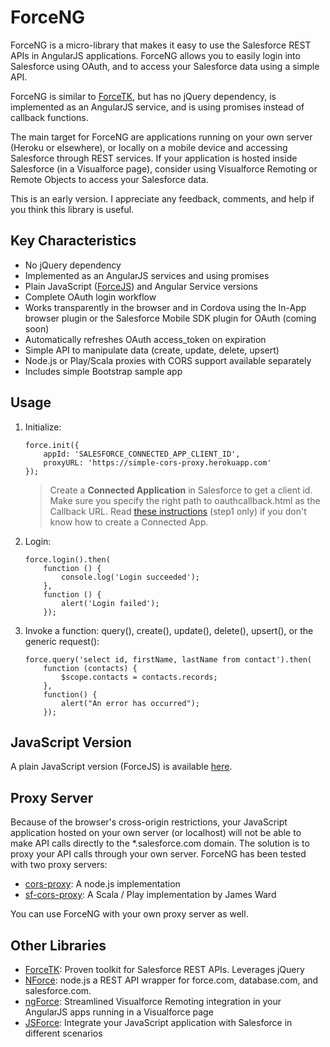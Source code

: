 # ForceNG

ForceNG is a micro-library that makes it easy to use the Salesforce REST APIs in AngularJS applications. 
ForceNG allows you to easily login into Salesforce using OAuth, and to access your Salesforce data using a simple 
API.

ForceNG is similar to [ForceTK](https://github.com/developerforce/Force.com-JavaScript-REST-Toolkit), but has no jQuery dependency, is implemented as an AngularJS service, and is using promises instead of callback functions. 

The main target for ForceNG are applications running on your own server (Heroku or elsewhere), or locally on a 
mobile device and accessing Salesforce through REST services. If your application is hosted inside Salesforce (in a 
Visualforce page), consider using Visualforce Remoting or Remote Objects to access your Salesforce data.  

This is an early version. I appreciate any feedback, comments, and help if you think this library is useful.
   
## Key Characteristics

- No jQuery dependency
- Implemented as an AngularJS services and using promises
- Plain JavaScript ([ForceJS]()) and Angular Service versions
- Complete OAuth login workflow
- Works transparently in the browser and in Cordova using the In-App browser plugin or the Salesforce Mobile SDK plugin for OAuth (coming soon)
- Automatically refreshes OAuth access_token on expiration
- Simple API to manipulate data (create, update, delete, upsert)   
- Node.js or Play/Scala proxies with CORS support available separately
- Includes simple Bootstrap sample app 


## Usage

1. Initialize:
    ```
    force.init({
        appId: 'SALESFORCE_CONNECTED_APP_CLIENT_ID',
        proxyURL: 'https://simple-cors-proxy.herokuapp.com'
    });
    ```

    > Create a **Connected Application** in Salesforce to get a client id. Make sure you specify the right path to oauthcallback.html as the Callback URL. Read [these instructions](http://ccoenraets.github.io/salesforce-developer-workshop/Using-the-Salesforce1-Platform-APIs.html) (step1 only) if you don't know how to create a Connected App.
    
2. Login:
    ```
    force.login().then(
        function () {
            console.log('Login succeeded');
        },
        function () {
            alert('Login failed');
        });
    ```

3. Invoke a function: query(), create(), update(), delete(), upsert(), or the generic request():
    ```
    force.query('select id, firstName, lastName from contact').then(
        function (contacts) {
            $scope.contacts = contacts.records;
        },
        function() {
            alert("An error has occurred");
        });
    ```

## JavaScript Version

A plain JavaScript version (ForceJS) is available [here](https://github.com/ccoenraets/forcejs).

## Proxy Server

Because of the browser's cross-origin restrictions, your JavaScript application hosted on your own server (or localhost) will not be able to make API calls directly to the *.salesforce.com domain. The solution is to proxy your API calls through your own server. ForceNG has been tested with two proxy servers:
- [cors-proxy](https://github.com/ccoenraets/cors-proxy): A node.js implementation
- [sf-cors-proxy](https://github.com/jamesward/sf-cors-proxy): A Scala / Play implementation by James Ward

You can use ForceNG with your own proxy server as well.

## Other Libraries

- [ForceTK](https://github.com/developerforce/Force.com-JavaScript-REST-Toolkit): Proven toolkit for Salesforce REST APIs. Leverages jQuery
- [NForce](https://github.com/kevinohara80/nforce): node.js a REST API wrapper for force.com, database.com, and salesforce.com.
- [ngForce](https://github.com/noeticpenguin/ngForce): Streamlined Visualforce Remoting integration in your AngularJS apps running in a Visualforce page  
- [JSForce](http://jsforce.github.io/): Integrate your JavaScript application with Salesforce in different scenarios
